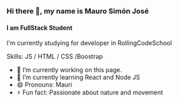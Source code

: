 ### Hi there 👋, my name is Mauro Simón José
#### I am FullStack Student
 I'm currently studying for developer in RollingCodeSchool


Skills: JS / HTML / CSS /Boostrap

- 🔭 I’m currently working on this page. 
- 🌱 I’m currently learning React and Node JS 
- 😄 Pronouns: Mauri 
- ⚡ Fun fact: Passionate about nature and movement 


